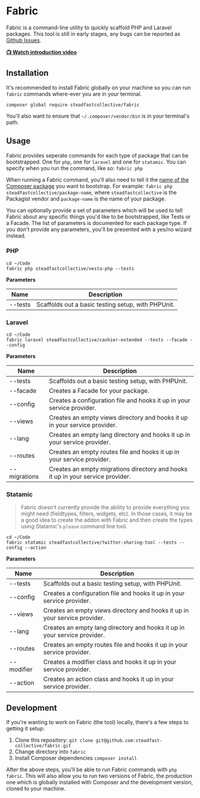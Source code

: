 # Fabric

Fabric is a command-line utility to quickly scaffold PHP and Laravel packages. This tool is still in early stages, any bugs can be reported as [Github Issues](https://github.com/steadfast-collective/fabric/issues).

[**📺 Watch introduction video**](https://www.youtube.com/watch?v=hHEuWvt2EO0)

## Installation

It's recommended to install Fabric globally on your machine so you can run `fabric` commands where-ever you are in your terminal.

```
composer global require steadfastcollective/fabric
```

You'll also want to ensure that `~/.composer/vendor/bin` is in your terminal's path.

## Usage

Fabric provides seperate commands for each type of package that can be bootstrapped. One for `php`, one for `laravel` and one for `statamic`. You can specify when you run the command, like so: `fabric php`

When running a Fabric command, you'll also need to tell it the [name of the Composer package](https://getcomposer.org/doc/04-schema.md#name) you want to bootstrap. For example: `fabric php steadfastcollective/package-name`, where `steadfastcollective` is the Packagist vendor and `package-name` is the name of your package.

You can optionally provide a set of parameters which will be used to tell Fabric about any specific things you'd like to be bootstrapped, like Tests or a Facade. The list of parameters is documented for each package type. If you don't provide any parameters, you'll be presented with a yes/no wizard instead.

### PHP

```
cd ~/Code
fabric php steadfastcollective/vesta-php --tests
```

**Parameters**

| Name         | Description                                                                     |
|--------------|---------------------------------------------------------------------------------|
| --tests      | Scaffolds out a basic testing setup, with PHPUnit.                              |

### Laravel

```
cd ~/Code
fabric laravel steadfastcollective/cashier-extended --tests --facade --config
```

**Parameters**

| Name         | Description                                                                     |
|--------------|---------------------------------------------------------------------------------|
| --tests      | Scaffolds out a basic testing setup, with PHPUnit.                              |
| --facade     | Creates a Facade for your package.                                              |
| --config     | Creates a configuration file and hooks it up in your service provider.          |
| --views      | Creates an empty views directory and hooks it up in your service provider.      |
| --lang       | Creates an empty lang directory and hooks it up in your service provider.       |
| --routes     | Creates an empty routes file and hooks it up in your service provider.          |
| --migrations | Creates an empty migrations directory and hooks it up in your service provider. |

### Statamic

> Fabric doesn't currently provide the ability to provide everything you might need (fieldtypes, filters, widgets, etc). In those cases, it may be a good idea to create the addon with Fabric and then create the types using Statamic's `please` command line tool.

```
cd ~/Code
fabric statamic steadfastcollective/twitter-sharing-tool --tests --config --action
```

**Parameters**

| Name         | Description                                                                     |
|--------------|---------------------------------------------------------------------------------|
| --tests      | Scaffolds out a basic testing setup, with PHPUnit.                              |
| --config     | Creates a configuration file and hooks it up in your service provider.          |
| --views      | Creates an empty views directory and hooks it up in your service provider.      |
| --lang       | Creates an empty lang directory and hooks it up in your service provider.       |
| --routes     | Creates an empty routes file and hooks it up in your service provider.          |
| --modifier   | Creates a modifier class and hooks it up in your service provider.              |
| --action     | Creates an action class and hooks it up in your service provider.               |

## Development

If you're wanting to work on Fabric (the tool) locally, there's a few steps to getting it setup:

1. Clone this repository: `git clone git@github.com:steadfast-collective/fabric.git`
2. Change directory into `fabric`
3. Install Composer dependencies `composer install`

After the above steps, you'll be able to run Fabric commands with `php fabric`. This will also allow you to run two versions of Fabric, the production one which is globally installed with Composer and the development version, cloned to your machine.
